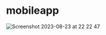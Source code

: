 # mobileapp

![Screenshot 2023-08-23 at 22 22 47](https://github.com/minhbd1219/mobileapp/assets/36986249/35f8d5e5-d5d3-4929-a0b9-5786d88fe67d)

